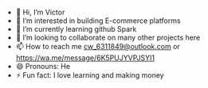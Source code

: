 - 👋 Hi, I’m Victor
- 👀 I’m interested in building E-commerce platforms
- 🌱 I’m currently learning github Spark
- 💞️ I’m looking to collaborate on many other projects here
- 📫 How to reach me cw_6311849@outlook.com or https://wa.me/message/6K5PUJYVPJSYI1
- 😄 Pronouns: He
- ⚡ Fun fact: I love learning and making money

<!---
Cash0138-bot/Cash0138-bot is a ✨ special ✨ repository because its `README.md` (this file) appears on your GitHub profile.
You can click the Preview link to take a look at your changes.
--->
